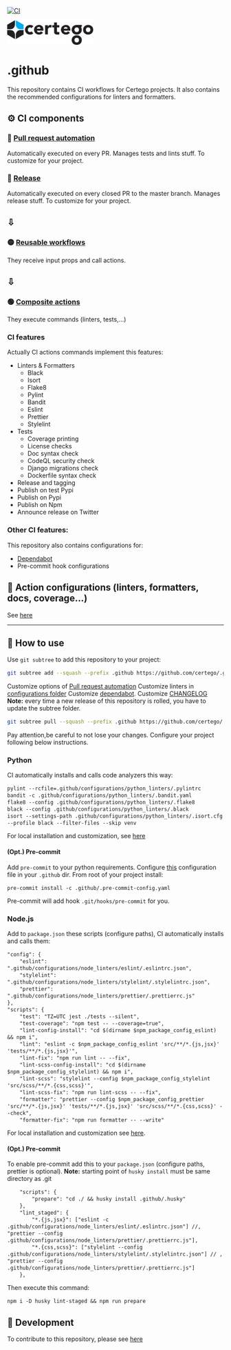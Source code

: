 [![CI](https://github.com/certego/.github/actions/workflows/pull_request_automation.yml/badge.svg)](https://github.com/certego/.github/actions/workflows/pull_request_automation.yml)

<img src="Certego.png" alt="Certego" width="200" />

# .github

This repository contains CI workflows for Certego projects.
It also contains the recommended configurations for linters and formatters.

## ⚙️ CI components
### 🔴 [Pull request automation](workflows/pull_request_automation.yml)
Automatically executed on every PR. Manages tests and lints stuff. To customize for your project.
### 🔴 [Release](workflows/release.yml)
Automatically executed on every closed PR to the master branch. Manages release stuff. To customize for your project.
## ⇩
### 🟡 [Reusable workflows](workflows/)
They receive input props and call actions.
## ⇩
### 🟢 [Composite actions](actions/)
They execute commands (linters, tests,...)

### CI features
Actually CI actions commands implement this features:
- Linters & Formatters
  - Black
  - Isort
  - Flake8
  - Pylint
  - Bandit
  - Eslint
  - Prettier
  - Stylelint
- Tests 
  - Coverage printing
  - License checks
  - Doc syntax check
  - CodeQL security check
  - Django migrations check
  - Dockerfile syntax check
- Release and tagging
- Publish on test Pypi
- Publish on Pypi
- Publish on Npm
- Announce release on Twitter

### Other CI features:
This repository also contains configurations for:
- [Dependabot](dependabot.yml)
- Pre-commit hook configurations

## 🧰 Action configurations (linters, formatters, docs, coverage...)
See [here](configurations/)

---

## 📖 How to use
Use `git subtree` to add this repository to your project:
```bash
git subtree add --squash --prefix .github https://github.com/certego/.github.git main  && rm -rf .github/.github
```
Customize options of [Pull request automation](workflows/pull_request_automation.yml)
Customize linters in [configurations folder](configurations/)
Customize [dependabot](dependabot.yml).
Customize [CHANGELOG](CHANGELOG.md)
**Note:** every time a new release of this repository is rolled, you have to update the subtree folder.
```bash
git subtree pull --squash --prefix .github https://github.com/certego/.github  main && rm -rf .github/.github

```
Pay attention,be careful to not lose your changes.
Configure your project following below instructions.

### Python
CI automatically installs and calls code analyzers this way:
```
pylint --rcfile=.github/configurations/python_linters/.pylintrc
bandit -c .github/configurations/python_linters/.bandit.yaml
flake8 --config .github/configurations/python_linters/.flake8
black --config .github/configurations/python_linters/.black
isort --settings-path .github/configurations/python_linters/.isort.cfg --profile black --filter-files --skip venv
```
For local installation and customization, see [here](configurations/python_linters/README.md)

#### (Opt.) Pre-commit
Add `pre-commit` to your python requirements.
Configure [this](.pre-commit-config.yaml) configuration file in your `.github` dir.
From root of your project install:
```
pre-commit install -c .github/.pre-commit-config.yaml
```
Pre-commit will add hook `.git/hooks/pre-commit` for you.

### Node.js
Add to `package.json` these scripts (configure paths), CI automatically installs and calls them:
```
"config": {
    "eslint": ".github/configurations/node_linters/eslint/.eslintrc.json",
    "stylelint": ".github/configurations/node_linters/stylelint/.stylelintrc.json",
    "prettier": ".github/configurations/node_linters/prettier/.prettierrc.js"
},
"scripts": {
    "test": "TZ=UTC jest ./tests --silent",
    "test-coverage": "npm test -- --coverage=true",
    "lint-config-install": "cd $(dirname $npm_package_config_eslint) && npm i",
    "lint": "eslint -c $npm_package_config_eslint 'src/**/*.{js,jsx}' 'tests/**/*.{js,jsx}'",
    "lint-fix": "npm run lint -- --fix",
    "lint-scss-config-install": "cd $(dirname $npm_package_config_stylelint) && npm i",
    "lint-scss": "stylelint --config $npm_package_config_stylelint 'src/scss/**/*.{css,scss}'",
    "lint-scss-fix": "npm run lint-scss -- --fix",
    "formatter": "prettier --config $npm_package_config_prettier 'src/**/*.{js,jsx}' 'tests/**/*.{js,jsx}' 'src/scss/**/*.{css,scss}' --check",
    "formatter-fix": "npm run formatter -- --write"
```
For local installation and customization see [here](configurations/node_linters/README.md).

#### (Opt.) Pre-commit
To enable pre-commit add this to your `package.json` (configure paths, prettier is optional).
**Note:** starting point of `husky install` must be same directory as .git
```
    "scripts": {
        "prepare": "cd ./ && husky install .github/.husky"
    },
    "lint_staged": {
        "*.{js,jsx}": ["eslint -c .github/configurations/node_linters/eslint/.eslintrc.json"] //, "prettier --config .github/configurations/node_linters/prettier/.prettierrc.js"],
        "*.{css,scss}": ["stylelint --config .github/configurations/node_linters/stylelint/.stylelintrc.json"] // , "prettier --config .github/configurations/node_linters/prettier/.prettierrc.js"]
    },
```
Then execute this command:
```
npm i -D husky lint-staged && npm run prepare
```


## 🔧 Development
To contribute to this repository, please see [here](README.dev.md)
